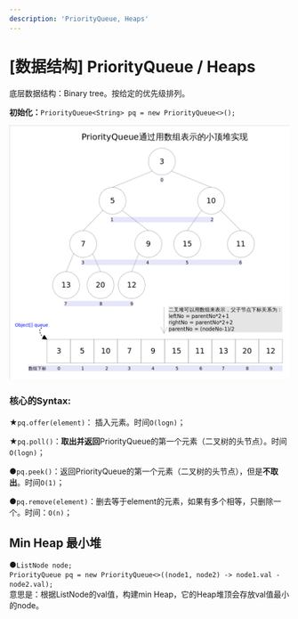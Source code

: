 ```yaml
---
description: 'PriorityQueue, Heaps'
---
```


# \[数据结构\] PriorityQueue / Heaps

底层数据结构：Binary tree。按给定的优先级排列。

**初始化：**`PriorityQueue<String> pq = new PriorityQueue<>();`

![](.gitbook/assets/939998-20160512205540484-823563038.png)



### **核心的Syntax:**

★`pq.offer(element)`： 插入元素。时间`O(logn)`；

★`pq.poll()`：**取出并返回**PriorityQueue的第一个元素（二叉树的头节点）。时间`O(logn)`；

●`pq.peek()`：返回PriorityQueue的第一个元素（二叉树的头节点），但是**不取出**。时间`O(1)`；

●`pq.remove(element)`：删去等于element的元素，如果有多个相等，只删除一个。时间：`O(n)`；

 

## Min Heap 最小堆

●`ListNode node;`  
  `PriorityQueue pq = new PriorityQueue<>((node1, node2) -> node1.val - node2.val);`  
意思是：根据ListNode的val值，构建min Heap，它的Heap堆顶会存放val值最小的node。







